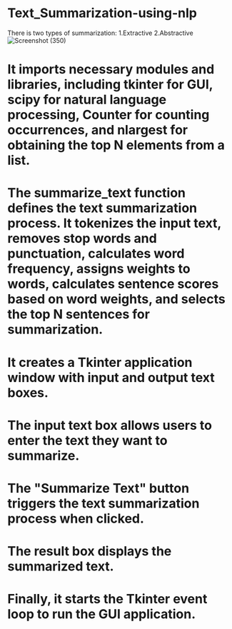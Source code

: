 # Text_Summarization-using-nlp
There is two types of summarization:
1.Extractive
2.Abstractive
![Screenshot (350)](https://github.com/rohith0510/Text_Summarization-using-nlp/assets/63388606/ab793b99-b347-42b3-8222-d16d9c35882f)

# It imports necessary modules and libraries, including tkinter for GUI, scipy for natural language processing, Counter for counting occurrences, and nlargest for obtaining the top N elements from a list.
# The summarize_text function defines the text summarization process. It tokenizes the input text, removes stop words and punctuation, calculates word frequency, assigns weights to words, calculates sentence scores based on word weights, and selects the top N sentences for summarization.
# It creates a Tkinter application window with input and output text boxes.
# The input text box allows users to enter the text they want to summarize.
# The "Summarize Text" button triggers the text summarization process when clicked.
# The result box displays the summarized text.
# Finally, it starts the Tkinter event loop to run the GUI application.
